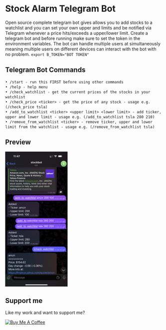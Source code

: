 # Stock Alarm Telegram Bot
Open source complete telegram bot gives allows you to add stocks to a watchlist and you can set your own upper and limits and be notified via Telegram whenever a price hits/exceeds a upper/lower limit. Create a telegram bot and before running make sure to set the token in the environment variables. The bot can handle multiple users at simultaneously meaning multiple users on different devices can interact with the bot with no problem.
`export B_TOKEN="BOT TOKEN"`

## Telegram Bot Commands
    • /start - run this FIRST before using other commands
    • /help - help menu
    • /check_watchlist - get the current prices of the stocks in your watchlist
    • /check_price <ticker> - get the price of any stock - usage e.g. (/check_price tsla)        
    • /add_to_watchlist <ticker> <upper limit> <lower limit> - add ticker, upper and lower limit - usage e.g. (/add_to_watchlist tsla 280 210)
    • /remove_from_watchlist <ticker> - remove ticker, upper and lower limit from the watchlist - usage e.g. (/remove_from_watchlist tsla)

## Preview
<img src="IMG_2195.PNG" width="200"/>

## Support me
Like my work and want to support me?

<a href="https://www.buymeacoffee.com/anandelango" target="_blank"><img src="https://cdn.buymeacoffee.com/buttons/default-orange.png" alt="Buy Me A Coffee" height="41" width="174"></a>
